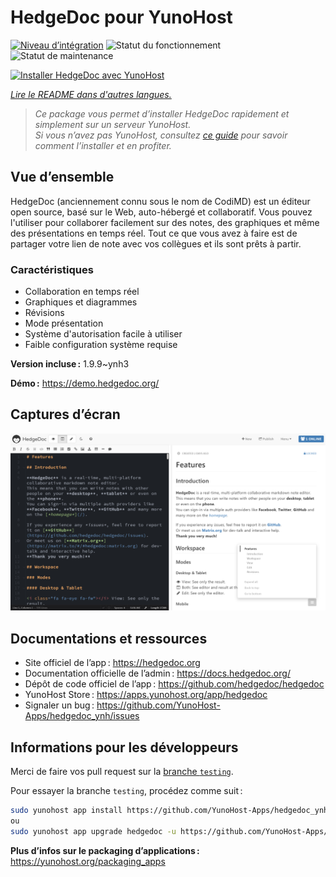 <!--
Nota bene : ce README est automatiquement généré par <https://github.com/YunoHost/apps/tree/master/tools/readme_generator>
Il NE doit PAS être modifié à la main.
-->

# HedgeDoc pour YunoHost

[![Niveau d’intégration](https://dash.yunohost.org/integration/hedgedoc.svg)](https://ci-apps.yunohost.org/ci/apps/hedgedoc/) ![Statut du fonctionnement](https://ci-apps.yunohost.org/ci/badges/hedgedoc.status.svg) ![Statut de maintenance](https://ci-apps.yunohost.org/ci/badges/hedgedoc.maintain.svg)

[![Installer HedgeDoc avec YunoHost](https://install-app.yunohost.org/install-with-yunohost.svg)](https://install-app.yunohost.org/?app=hedgedoc)

*[Lire le README dans d'autres langues.](./ALL_README.md)*

> *Ce package vous permet d’installer HedgeDoc rapidement et simplement sur un serveur YunoHost.*  
> *Si vous n’avez pas YunoHost, consultez [ce guide](https://yunohost.org/install) pour savoir comment l’installer et en profiter.*

## Vue d’ensemble

HedgeDoc (anciennement connu sous le nom de CodiMD) est un éditeur open source, basé sur le Web, auto-hébergé et collaboratif.
Vous pouvez l'utiliser pour collaborer facilement sur des notes, des graphiques et même des présentations en temps réel. Tout ce que vous avez à faire est de partager votre lien de note avec vos collègues et ils sont prêts à partir.

### Caractéristiques

- Collaboration en temps réel
- Graphiques et diagrammes
- Révisions
- Mode présentation
- Système d'autorisation facile à utiliser
- Faible configuration système requise


**Version incluse :** 1.9.9~ynh3

**Démo :** <https://demo.hedgedoc.org/>

## Captures d’écran

![Capture d’écran de HedgeDoc](./doc/screenshots/screenshot.png)

## Documentations et ressources

- Site officiel de l’app : <https://hedgedoc.org>
- Documentation officielle de l’admin : <https://docs.hedgedoc.org/>
- Dépôt de code officiel de l’app : <https://github.com/hedgedoc/hedgedoc>
- YunoHost Store : <https://apps.yunohost.org/app/hedgedoc>
- Signaler un bug : <https://github.com/YunoHost-Apps/hedgedoc_ynh/issues>

## Informations pour les développeurs

Merci de faire vos pull request sur la [branche `testing`](https://github.com/YunoHost-Apps/hedgedoc_ynh/tree/testing).

Pour essayer la branche `testing`, procédez comme suit :

```bash
sudo yunohost app install https://github.com/YunoHost-Apps/hedgedoc_ynh/tree/testing --debug
ou
sudo yunohost app upgrade hedgedoc -u https://github.com/YunoHost-Apps/hedgedoc_ynh/tree/testing --debug
```

**Plus d’infos sur le packaging d’applications :** <https://yunohost.org/packaging_apps>
